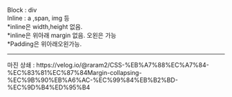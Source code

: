 Block : div <br/>
Inline : a ,span, img 등 <br/>
*inline은 width,height 없음. <br/>
*inline은 위아래 margin 없음. 오왼은 가능 <br/>
*Padding은 위아래오왼가능. <br/>
<hr/>
마진 상쇄 : https://velog.io/@raram2/CSS-%EB%A7%88%EC%A7%84-%EC%83%81%EC%87%84Margin-collapsing-%EC%9B%90%EB%A6%AC-%EC%99%84%EB%B2%BD-%EC%9D%B4%ED%95%B4


